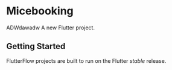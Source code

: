 # Micebooking
ADWdawadw
A new Flutter project.

## Getting Started

FlutterFlow projects are built to run on the Flutter _stable_ release.

